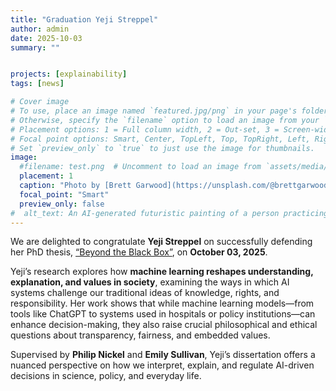 ```yaml
---
title: "Graduation Yeji Streppel"
author: admin
date: 2025-10-03
summary: ""


projects: [explainability]
tags: [news]

# Cover image
# To use, place an image named `featured.jpg/png` in your page's folder.
# Otherwise, specify the `filename` option to load an image from your `assets/media/` folder.
# Placement options: 1 = Full column width, 2 = Out-set, 3 = Screen-width
# Focal point options: Smart, Center, TopLeft, Top, TopRight, Left, Right, BottomLeft, Bottom, BottomRight
# Set `preview_only` to `true` to just use the image for thumbnails.
image:
  #filename: test.png  # Uncomment to load an image from `assets/media/` instead.
  placement: 1
  caption: "Photo by [Brett Garwood](https://unsplash.com/@brettgarwood?utm_source=unsplash&utm_medium=referral&utm_content=creditCopyText) on [Unsplash](https://unsplash.com/photos/gold-dragon-statue-during-daytime-uvvvKneSp_U?utm_source=unsplash&utm_medium=referral&utm_content=creditCopyText)"
  focal_point: "Smart"
  preview_only: false
#  alt_text: An AI-generated futuristic painting of a person practicing mindfulness in the chaos of modern life.
---
```

We are delighted to congratulate **Yeji Streppel** on successfully defending her PhD thesis, [“Beyond the Black Box”](https://research.tue.nl/en/publications/beyond-the-black-box?_gl=1*19h7j6z*_gcl_au*MjA2NzM1NjQ3My4xNzU0OTAwNzE0*_ga*NDcyMTIwMzAzLjE3MzkyNjQ5OTk.*_ga_JN37M497TT*czE3NjA1MjA1MDEkbzEyMCRnMSR0MTc2MDUyMTk0NyRqNjAkbDAkaDA.), on **October 03, 2025**. 

Yeji’s research explores how **machine learning reshapes understanding, explanation, and values in society**, examining the ways in which AI systems challenge our traditional ideas of knowledge, rights, and responsibility. Her work shows that while machine learning models—from tools like ChatGPT to systems used in hospitals or policy institutions—can enhance decision-making, they also raise crucial philosophical and ethical questions about transparency, fairness, and embedded values. 

Supervised by **Philip Nickel** and **Emily Sullivan**, Yeji’s dissertation offers a nuanced perspective on how we interpret, explain, and regulate AI-driven decisions in science, policy, and everyday life. 
